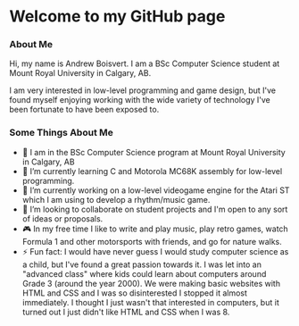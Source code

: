 <!--
**abois526/abois526** is a ✨ _special_ ✨ repository because its `README.md` (this file) appears on your GitHub profile.
-->

# Welcome to my GitHub page

### About Me
Hi, my name is Andrew Boisvert. I am a BSc Computer Science student at Mount Royal University in Calgary, AB.

I am very interested in low-level programming and game design, but I've found myself enjoying working with the wide variety of technology I've been fortunate to have been exposed to. 

### Some Things About Me

- 📍 I am in the BSc Computer Science program at Mount Royal University in Calgary, AB
- 🌱 I’m currently learning C and Motorola MC68K assembly for low-level programming.
- 🔭 I’m currently working on a low-level videogame engine for the Atari ST which I am using to develop a rhythm/music game. 
- 👯 I’m looking to collaborate on student projects and I'm open to any sort of ideas or proposals. 
- 🎮 In my free time I like to write and play music, play retro games, watch Formula 1 and other motorsports with friends, and go for nature walks. 
- ⚡ Fun fact: I would have never guess I would study computer science as a child, but I've found a great passion towards it. I was let into an "advanced class" where kids could learn about computers around Grade 3 (around the year 2000). We were making basic websites with HTML and CSS and I was so disinterested I stopped it almost immediately. I thought I just wasn't that interested in computers, but it turned out I just didn't like HTML and CSS when I was 8.
